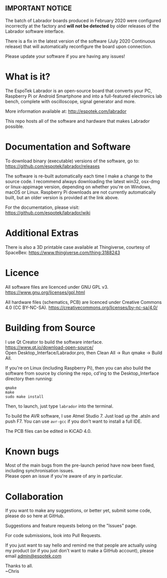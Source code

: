 ## IMPORTANT NOTICE

The batch of Labrador boards produced in February 2020 were configured incorrectly at the factory and **will not be detected** by older releases of the Labrador software interface.

There is a fix in the latest version of the software (July 2020 Continuous release) that will automatically reconfigure the board upon connection.

Please update your software if you are having any issues!

# What is it?
The EspoTek Labrador is an open-source board that converts your PC, Raspberry Pi or Android Smartphone and into a full-featured electronics lab bench, complete with oscilloscope, signal generator and more.

More information available at:
http://espotek.com/labrador

This repo hosts all of the software and hardware that makes Labrador possible.

# Documentation and Software
To download binary (executable) versions of the software, go to:  
https://github.com/espotek/labrador/releases

The software is re-built automatically each time I make a change to the source code.  I recommend always downloading the latest win32, osx-dmg or linux-appimage version, depending on whether you're on Windows, macOS or Linux.  Raspberry Pi downloads are not currently automatically built, but an older version is provided at the link above.

For the documentation, please visit:  
https://github.com/espotek/labrador/wiki

# Additional Extras
There is also a 3D printable case available at Thingiverse, courtesy of SpaceBex:
https://www.thingiverse.com/thing:3188243

# Licence
All software files are licenced under GNU GPL v3.  https://www.gnu.org/licenses/gpl.html

All hardware files (schematics, PCB) are licenced under Creative Commons 4.0 (CC BY-NC-SA).  https://creativecommons.org/licenses/by-nc-sa/4.0/

# Building from Source
I use Qt Creator to build the software interface.  
https://www.qt.io/download-open-source/  
Open Desktop_Interface/Labrador.pro, then Clean All -> Run qmake -> Build All.  

If you're on Linux (including Raspberry Pi), then you can also build the software from source by cloning the repo, cd'ing to the Desktop_Interface directory then running:  
```
qmake
make
sudo make install
```
Then, to launch, just type `labrador` into the terminal.  

To build the AVR software, I use Atmel Studio 7.  Just load up the .atsln and push F7.  You can use `avr-gcc` if you don't want to install a full IDE.

The PCB files can be edited in KiCAD 4.0.

# Known bugs
Most of the main bugs from the pre-launch period have now been fixed, including synchronisation issues.  
Please open an issue if you're aware of any in particular.

# Collaboration
If you want to make any suggestions, or better yet, submit some code, please do so here at GitHub.

Suggestions and feature requests belong on the "Issues" page.

For code submissions, look into Pull Requests.

If you just want to say hello and remind me that people are actually using my product (or if you just don't want to make a GitHub account), please email admin@espotek.com

Thanks to all.  
~Chris
